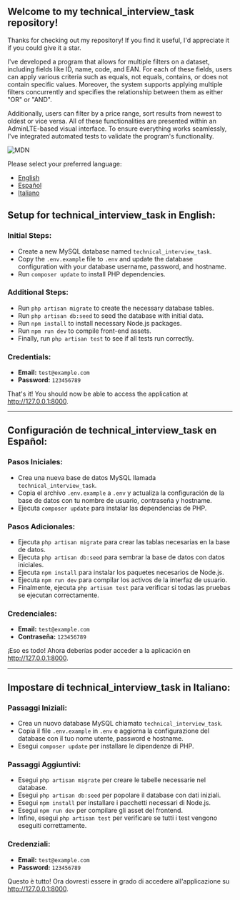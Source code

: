 
<body>
    <h2>Welcome to my technical_interview_task repository!</h2>
    <p>Thanks for checking out my repository! If you find it useful, I'd appreciate it if you could give it a star.</p>
     <p>I've developed a program that allows for multiple filters on a dataset, including fields like ID, name, code, and EAN. For each of these fields, users can apply various criteria such as equals, not equals, contains, or does not contain specific values. Moreover, the system supports applying multiple filters concurrently and specifies the relationship between them as either "OR" or "AND".</p>
    <p>Additionally, users can filter by a price range, sort results from newest to oldest or vice versa. All of these functionalities are presented within an AdminLTE-based visual interface. To ensure everything works seamlessly, I've integrated automated tests to validate the program's functionality.</p>
    <img src="https://github.com/GabrielLimardo/technical_interview_task/assets/60992367/95153e67-f87e-4b2c-bbe4-36fb95a6a3db" alt="MDN" />
    <p>Please select your preferred language:</p>
    <ul>
        <li><a href="#setup-in-english">English</a></li>
        <li><a href="#setup-en-espanol">Español</a></li>
        <li><a href="#setup-in-italiano">Italiano</a></li>
    </ul>
    <h2 id="setup-in-english">Setup for technical_interview_task in English:</h2>
    <h3>Initial Steps:</h3>
    <ul>
        <li>Create a new MySQL database named <code>technical_interview_task</code>.</li>
        <li>Copy the <code>.env.example</code> file to <code>.env</code> and update the database configuration with your database username, password, and hostname.</li>
        <li>Run <code>composer update</code> to install PHP dependencies.</li>
    </ul>
    <h3>Additional Steps:</h3>
    <ul>
        <li>Run <code>php artisan migrate</code> to create the necessary database tables.</li>
        <li>Run <code>php artisan db:seed</code> to seed the database with initial data.</li>
        <li>Run <code>npm install</code> to install necessary Node.js packages.</li>
        <li>Run <code>npm run dev</code> to compile front-end assets.</li>
        <li>Finally, run <code>php artisan test</code> to see if all tests run correctly.</li>
    </ul>
    <h3>Credentials:</h3>
    <ul>
        <li><strong>Email:</strong> <code>test@example.com</code></li>
        <li><strong>Password:</strong> <code>123456789</code></li>
    </ul>
    <p>That's it! You should now be able to access the application at <a href="http://127.0.0.1:8000">http://127.0.0.1:8000</a>.</p>
    <hr>
    <h2 id="setup-en-espanol">Configuración de technical_interview_task en Español:</h2>
    <h3>Pasos Iniciales:</h3>
    <ul>
        <li>Crea una nueva base de datos MySQL llamada <code>technical_interview_task</code>.</li>
        <li>Copia el archivo <code>.env.example</code> a <code>.env</code> y actualiza la configuración de la base de datos con tu nombre de usuario, contraseña y hostname.</li>
        <li>Ejecuta <code>composer update</code> para instalar las dependencias de PHP.</li>
    </ul>
    <h3>Pasos Adicionales:</h3>
    <ul>
        <li>Ejecuta <code>php artisan migrate</code> para crear las tablas necesarias en la base de datos.</li>
        <li>Ejecuta <code>php artisan db:seed</code> para sembrar la base de datos con datos iniciales.</li>
        <li>Ejecuta <code>npm install</code> para instalar los paquetes necesarios de Node.js.</li>
        <li>Ejecuta <code>npm run dev</code> para compilar los activos de la interfaz de usuario.</li>
        <li>Finalmente, ejecuta <code>php artisan test</code> para verificar si todas las pruebas se ejecutan correctamente.</li>
    </ul>
    <h3>Credenciales:</h3>
    <ul>
        <li><strong>Email:</strong> <code>test@example.com</code></li>
        <li><strong>Contraseña:</strong> <code>123456789</code></li>
    </ul>
    <p>¡Eso es todo! Ahora deberías poder acceder a la aplicación en <a href="http://127.0.0.1:8000">http://127.0.0.1:8000</a>.</p>
    <hr>
    <h2 id="setup-in-italiano">Impostare di technical_interview_task in Italiano:</h2>
    <h3>Passaggi Iniziali:</h3>
    <ul>
        <li>Crea un nuovo database MySQL chiamato <code>technical_interview_task</code>.</li>
        <li>Copia il file <code>.env.example</code> in <code>.env</code> e aggiorna la configurazione del database con il tuo nome utente, password e hostname.</li>
        <li>Esegui <code>composer update</code> per installare le dipendenze di PHP.</li>
    </ul>
    <h3>Passaggi Aggiuntivi:</h3>
    <ul>
        <li>Esegui <code>php artisan migrate</code> per creare le tabelle necessarie nel database.</li>
        <li>Esegui <code>php artisan db:seed</code> per popolare il database con dati iniziali.</li>
        <li>Esegui <code>npm install</code> per installare i pacchetti necessari di Node.js.</li>
        <li>Esegui <code>npm run dev</code> per compilare gli asset del frontend.</li>
        <li>Infine, esegui <code>php artisan test</code> per verificare se tutti i test vengono eseguiti correttamente.</li>
    </ul>
    <h3>Credenziali:</h3>
    <ul>
        <li><strong>Email:</strong> <code>test@example.com</code></li>
        <li><strong>Password:</strong> <code>123456789</code></li>
    </ul>
    <p>Questo è tutto! Ora dovresti essere in grado di accedere all'applicazione su <a href="http://127.0.0.1:8000">http://127.0.0.1:8000</a>.</p>
</body>

</html>

